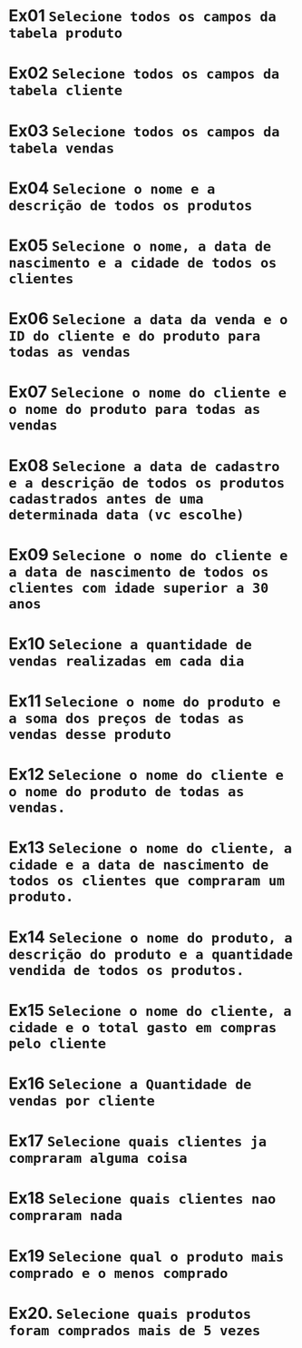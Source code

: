 # Ex01 `Selecione todos os campos da tabela produto`

# Ex02  `Selecione todos os campos da tabela cliente`

# Ex03  `Selecione todos os campos da tabela vendas`

# Ex04  `Selecione o nome e a descrição de todos os produtos`

# Ex05  `Selecione o nome, a data de nascimento e a cidade de todos os clientes`

# Ex06  `Selecione a data da venda e o ID do cliente e do produto para todas as vendas`

# Ex07 `Selecione o nome do cliente e o nome do produto para todas as vendas`

# Ex08  `Selecione a data de cadastro e a descrição de todos os produtos cadastrados antes de uma determinada data (vc escolhe)`

# Ex09 `Selecione o nome do cliente e a data de nascimento de todos os clientes com idade superior a 30 anos`

# Ex10 `Selecione a quantidade de vendas realizadas em cada dia`

# Ex11 `Selecione o nome do produto e a soma dos preços de todas as vendas desse produto`

# Ex12 `Selecione o nome do cliente e o nome do produto de todas as vendas.`

# Ex13 `Selecione o nome do cliente, a cidade e a data de nascimento de todos os clientes que compraram um produto.`

# Ex14 `Selecione o nome do produto, a descrição do produto e a quantidade vendida de todos os produtos.`

# Ex15 `Selecione o nome do cliente, a cidade e o total gasto em compras pelo cliente`

# Ex16  `Selecione a Quantidade de vendas por cliente `

# Ex17  `Selecione quais clientes ja compraram alguma coisa`

# Ex18  `Selecione quais clientes nao compraram nada`

# Ex19 `Selecione qual o produto mais comprado e o menos comprado`

# Ex20. `Selecione quais produtos foram comprados mais de 5 vezes`